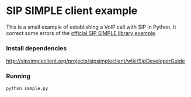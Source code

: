 # SIP SIMPLE client example

This is a small example of establishing a VoIP call with SIP in Python. It correct some errors of the [official SIP SIMPLE library example](http://sipsimpleclient.org/projects/sipsimpleclient/wiki/SipDeveloperGuide).

### Install dependencies
http://sipsimpleclient.org/projects/sipsimpleclient/wiki/SipDeveloperGuide

### Running

```sh
python sample.py
```
